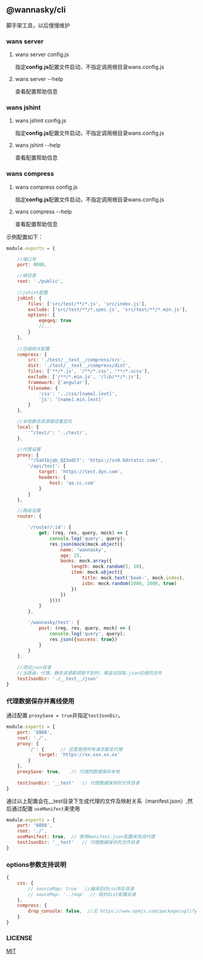 ## @wannasky/cli
脚手架工具，以后慢慢维护

### wans server

1. wans server config.js
   
   指定**config.js**配置文件启动，不指定调用根目录wans.config.js

2. wans server --help

    查看配置帮助信息
    
    
### wans jshint

1. wans jshint config.js
   
   指定**config.js**配置文件启动，不指定调用根目录wans.config.js

2. wans jshint --help

    查看配置帮助信息
    
### wans compress

1. wans compress config.js
   
   指定**config.js**配置文件启动，不指定调用根目录wans.config.js

2. wans compress --help

    查看配置帮助信息

示例配置如下：
```javascript
module.exports = {

    //端口号
    port: 8080,

    //根目录
    root: './public',
    
    //jshint配置
    jsHint: {
        files: ['src/test/**/*.js', 'src/index.js'],
        exclude: ['src/test/**/*.spec.js', 'src/test/**/*.min.js'],
        options: {
            eqeqeq: true
            //...
        }
    },
    
    //压缩相关配置
    compress: {
        src: './test/__test__/compress/src',
        dist: './test/__test__/compress/dist',
        files: ['**/*.js', '/**/*.css', '**/*.scss'],
        exclude: ['/**/*.min.js', '/lib/**/*.js'],
        framework: ['angular'],
        filename: {
            'css': '../css/[name].[ext]',
            'js': '[name].min.[ext]'
        }
    },

    //本地静态资源路径重定向
    local: {
        '^/test/': '../test/',
    },

    //代理设置
    proxy: {
        '^/5aV1bjqh_Q23odCf': 'https://ss0.bdstatic.com/',
        '/api/test': {
            target: 'https://test.dyn.com',
            headers: {
                host: 'aa.cc.com'
            }
        }
    },

    //路由设置
    router: {

        '/router/:id': {
            get: (req, res, query, mock) => {
                console.log('query', query);
                res.json(mock(mock.object({
                    name: 'wannasky',
                    age: 25,
                    books: mock.array({
                        length: mock.random(5, 10),
                        item: mock.object({
                            title: mock.text('book-', mock.index),
                            isbn: mock.random(1000, 2000, true)
                        })
                    })
                })))
            }
        },

        '/wannasky/test': {
            post: (req, res, query, mock) => {
                console.log('query', query);
                res.json({success: true})
            }
        }
    },
    
    //测试json目录
    //当路由，代理，静态资源都获取不到时，再尝试获取.json后缀的文件
    testJsonDir: './__test__/json'
}
```

### 代理数据保存并离线使用

通过配置 `proxySave = true`并指定`testJsonDir`。

```javascript
module.exports = {
    port: '8888',
    root: './',
    proxy: {
        '/': {      // 这里是把所有请求都走代理
            target: 'https://xx.xxx.xx.xx'
        }
    },
    proxySave: true,    // 代理的数据保存本地
    
    testJsonDir: '__test'   // 代理数据保存的文件目录
}
```

通过以上配置会在__test目录下生成代理的文件及映射关系（manifest.json）,然后通过配置 `useManifest`来使用

```javascript
module.exports = {
    port: '8888',
    root: './',
    useManifest: true,  // 使用manifest.json配置来完成代理    
    testJsonDir: '__test'   // 代理数据保存的文件目录
}
```
### options参数支持说明

```javascript
{
    css: {
        // sourceMap: true   //编译后的css所在目录
        // souceMap: '../map'  // 相对dist配置目录
    },
    compress: {
        drop_console: false,  //见 https://www.npmjs.com/package/uglify-js
    }
}
```

### LICENSE
[MIT](LICENSE)
